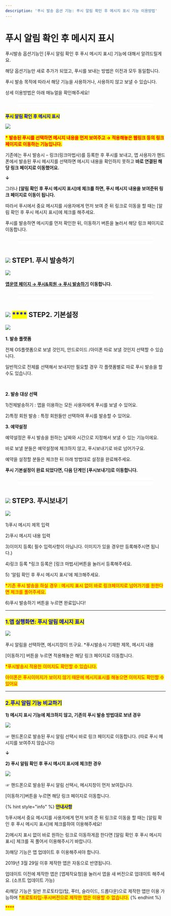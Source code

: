 ```yaml
---
description: '푸시 발송 옵션 기능: 푸시 알림 확인 후 메시지 표시 기능 이용방법'
---
```


# 푸시 알림 확인 후 메시지 표시

푸시발송 옵션기능인 \[푸시 알림 확인 후 푸시 메시지 표시] 기능에 대해서 알려드릴게요.

해당 옵션기능만 새로 추가가 되었고, 푸시를 보내는 방법은 이전과 모두 동일합니다.

푸시 발송 목적에 따라서 해당 기능을 사용하거나, 사용하지 않고 보낼 수 있습니다.

상세 이용방법은 아래 매뉴얼을 확인해주세요!

<figure><img src="../../../.gitbook/assets/구분선.PNG" alt=""><figcaption></figcaption></figure>

<mark style="color:blue;">**푸시 알림 확인 후 메시지 표시**</mark>

![](https://wp.swing2app.co.kr/wp-content/uploads/2019/04/%ED%91%B8%EC%8B%9C%EC%95%8C%EB%A6%BC%EB%A9%94%EC%8B%9C%EC%A7%80-1.png)

<mark style="color:red;">**\* 발송된 푸시를 선택하면 메시지 내용을 먼저 보여주고 → 적용해놓은 웹링크 등의 링크 페이지로 이동하는 기능입니다.**</mark>

기존에는 푸시 발송시 – 링크(링크마법사)를 등록한 후 푸시를 보내고, 앱 사용자가 핸드폰에서 발송된 푸시 메시지를 선택하면 메시지 내용을 확인하지 못하고 **바로 연결된 해당 링크 페이지로 이동했어요.**

**↓**

그러나 **\[알림 확인 후 푸시 메시지 표시]에 체크를 하면, 푸시 메시지 내용을 보여준뒤 링크 페이지로 이동이 됩니다.**

따라서 푸시에서 중요 메시지를 사용자에게 먼저 보여 준 뒤 링크로 이동을 할 때는 \[알림 확인 후 푸시 메시지 표시]에 체크를 해주세요.

푸시를 발송하면 메시지를 먼저 확인한 뒤, 이동하기 버튼을 눌러서 해당 링크 페이지로 이동합니다.

<figure><img src="../../../.gitbook/assets/구분선.PNG" alt=""><figcaption></figcaption></figure>

## <mark style="color:blue;"></mark>![](https://wp.swing2app.co.kr/wp-content/uploads/2020/04/%EB%8B%A8%EB%9D%BD1-1.png) <mark style="color:blue;">****</mark> STEP1. 푸시 발송하기 <mark style="color:blue;">****</mark>&#x20;

![](https://wp.swing2app.co.kr/wp-content/uploads/2019/11/%ED%91%B8%EC%8B%9C%EB%B0%9C%EC%86%A11.png)

[**앱운영 페이지 → 푸시&회원 → 푸시 발송하기**](http://www.swing2app.co.kr/view/push) **이동합니다.**

<figure><img src="../../../.gitbook/assets/구분선.PNG" alt=""><figcaption></figcaption></figure>

## <mark style="color:blue;"></mark>![](https://wp.swing2app.co.kr/wp-content/uploads/2020/04/%EB%8B%A8%EB%9D%BD1-1.png) <mark style="color:blue;">****</mark> STEP2. 기본설정

![](https://wp.swing2app.co.kr/wp-content/uploads/2019/04/%ED%91%B8%EC%8B%9C1\_19.09.png)

**1. 발송 플랫폼**

전체 OS플랫폼으로 보낼 것인지, 안드로이드 /아이폰 따로 보낼 것인지 선택할 수 있습니다.

일반적으로 전체를 선택해서 보내지만 필요할 경우 각 플랫폼별로 따로 푸시 발송을 할 수도 있습니다.

​

**2. 발송 대상 선택**

1\)전체발송하기 : 앱을 이용하는 모든 사용자에게 푸시를 보낼 수 있어요.

2\)특정 회원 발송 : 특정 회원들만 선택하여 푸시를 발송할 수 있어요.



**3. 예약설정**

예약설정은 푸시 발송을 원하는 날짜와 시간으로 지정해서 보낼 수 있는 기능이에요.

바로 보낼 분들은 예약설정에 체크하지 않고, 푸시보내기로 바로 넘어가구요.

예약을 설정할 분들은 체크한 뒤 아래 방법대로 설정을 완료해주세요.

**푸시 기본설정이 완료 되었다면, 다음 단계인 \[푸시보내기]로 이동합니다.**

<figure><img src="../../../.gitbook/assets/구분선.PNG" alt=""><figcaption></figcaption></figure>

## <mark style="color:blue;"></mark>![](https://wp.swing2app.co.kr/wp-content/uploads/2020/04/%EB%8B%A8%EB%9D%BD1-1.png) <mark style="color:blue;">****</mark> STEP3. 푸시보내기 <mark style="color:blue;">****</mark>&#x20;

![](https://wp.swing2app.co.kr/wp-content/uploads/2019/04/%ED%91%B8%EC%8B%9C%EC%95%8C%EB%A6%BC%EB%A9%94%EC%8B%9C%EC%A7%804-2.png)

1\)푸시 메시지 제목 입력

2\)푸시 메시지 내용 입력

3\)이미지 등록( 필수 입력사항이 아닙니다. 이미지가 있을 경우만 등록해주시면 됩니다.)

4\)링크 등록 \*링크 등록은 \[링크 마법사]버튼을 눌러서 등록해주세요.

5\) ‘알림 확인 후 푸시 메시지 표시’에 체크해주세요.

<mark style="color:red;">\*기존 푸시 발송을 하실 경우 : 메시지 표시 없이 바로 링크페이지로 넘어가기를 원한다면 체크를 풀어주세요.</mark>

6\)푸시 발송하기 버튼을 누르면 완료입니다!

***

### <mark style="color:blue;">**1.앱 실행화면: 푸시 알림 메시지 표시**</mark>

![](https://wp.swing2app.co.kr/wp-content/uploads/2019/04/%ED%91%B8%EC%8B%9C%EC%95%8C%EB%A6%BC%EB%A9%94%EC%8B%9C%EC%A7%804-1-1.png)

푸시 알림을 선택하면, 메시지창이 뜨구요. \*푸시발송시 기재한 제목, 메시지 내용

\[이동하기] 버튼을 누르면 적용해놓은 해당 링크 페이지로 이동합니다.

<mark style="color:red;">\*푸시발송시 적용한 이미지도 확인할 수 있습니다.</mark>

<mark style="color:red;">아이폰은 푸시이미지가 보이지 않기 때문에 메시지표시를 해놓으면 이미지도 확인할 수 있어요</mark>

***

### <mark style="color:blue;">**2.푸시 알림 기능 비교하기**</mark>

**1) 메시지 표시 기능에 체크하지 않고, 기존의 푸시 발송 방법대로 보낸 경우**

![](https://wp.swing2app.co.kr/wp-content/uploads/2019/04/%EB%85%B9%ED%99%94\_2019\_04\_01\_15\_49\_17\_572.gif)

☞ 핸드폰으로 발송된 푸시 알림 선택시 바로 링크 페이지로 이동합니다. (따로 푸시 메시지를 보여주지 않습니다)

**↓**

**2) 푸시 알림 확인 후 푸시 메시지 표시에 체크한 경우**

![](https://wp.swing2app.co.kr/wp-content/uploads/2019/04/%EB%85%B9%ED%99%94\_2019\_04\_02\_13\_10\_49\_79.gif)

☞ 핸드폰으로 발송된 푸시 알림 선택시, 메시지창이 먼저 보여집니다.

\[이동하기]버튼을 누르면 해당 링크 페이지로 이동합니다.



{% hint style="info" %}
<mark style="color:blue;">**안내사항**</mark>

1\)푸시에서 중요 메시지를 사용자에게 먼저 보여 준 뒤 링크로 이동을 할 때는 \[알림 확인 후 푸시 메시지 표시]에 체크를하여 이용해주세요!

2\)메시지 표시 없이 바로 원하는 링크로 이동하게끔 한다면 \[알림 확인 후 푸시 메시지 표시] 체크를 꼭 풀어서 이용해주시기 바랍니다.

3\)해당 기능은 앱 업데이트 후 이용해주셔야 합니다.

2019년 3월 29일 이후 제작한 앱은 자동으로 반영됩니다.

업데이트 이전에 제작한 앱은 \[앱제작요청]을 눌러서 앱을 새 버전으로 업데이트 해주세요. (소프트 업데이트 가능)

4\)해당 기능은 일반 프로토타입(탑, 푸터, 슬라이드, 드롭다운)으로 제작한 앱만 이용 가능하며 <mark style="color:red;">\*프로토타입-푸시버전으로 제작한 앱은 이용할 수 없습니다.</mark>
{% endhint %}

<mark style="color:red;">****</mark>

